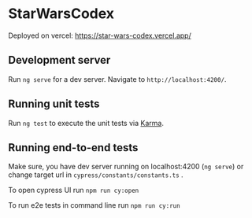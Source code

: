 # StarWarsCodex

Deployed on vercel: https://star-wars-codex.vercel.app/

## Development server

Run `ng serve` for a dev server. Navigate to `http://localhost:4200/`.

## Running unit tests

Run `ng test` to execute the unit tests via [Karma](https://karma-runner.github.io).

## Running end-to-end tests

Make sure, you have dev server running on localhost:4200 (`ng serve`) or change target url in `cypress/constants/constants.ts` .

To open cypress UI run `npm run cy:open`

To run e2e tests in command line run `npm run cy:run`